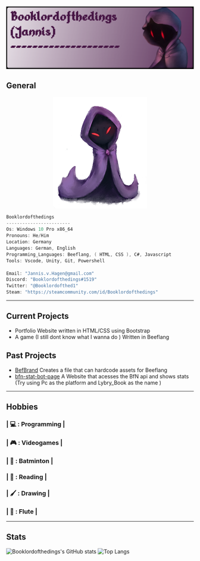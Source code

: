 ![The Booklordofthedings banner](https://github.com/Booklordofthedings/Booklordofthedings/blob/main/githubprofileheader.png)


## General
<img height="300px" style="display: block; margin-left: auto; margin-right: auto; width: 50%;" src="https://github.com/Booklordofthedings/Booklordofthedings/blob/main/tiny_book2.png">

```csharp
Booklordofthedings
------------------------
Os: Windows 10 Pro x86_64
Pronouns: He/Him
Location: Germany
Languages: German, English
Programming_Languages: Beeflang, ( HTML, CSS ), C#, Javascript
Tools: Vscode, Unity, Git, Powershell

Email: "Jannis.v.Hagen@gmail.com"
Discord: "Booklordofthedings#1519"
Twitter: "@Booklordofthed1"
Steam: "https://steamcommunity.com/id/Booklordofthedings"

```

---

## Current Projects

* Portfolio Website written in HTML/CSS using Bootstrap
* A game (I still dont know what I wanna do ) Written in Beeflang

## Past Projects

* [BefBrand](https://github.com/Booklordofthedings/BeefBrand) Creates a file that can hardcode assets for Beeflang
* [bfn-stat-bot-page](https://booklordofthedings.de/bfn/) A Website that acesses the BfN api and shows stats (Try using Pc as the platform and Lybry_Book as the name )
---

## Hobbies
### | 💻 : Programming |  
### | 🎮 : Videogames |  
### | 🏸 : Batminton |  
### | 📕 : Reading |  
### | 🖌 : Drawing |  
### | 🎼 : Flute |  


---
## Stats

![Booklordofthedings's GitHub stats](https://github-readme-stats.vercel.app/api?username=Booklordofthedings&show_icons=true&theme=radical)
![Top Langs](https://github-readme-stats.vercel.app/api/top-langs/?username=Booklordofthedings&show_icons=true&theme=radical)

